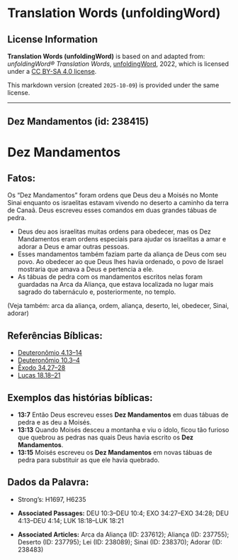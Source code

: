 # Translation Words (unfoldingWord)

## License Information

**Translation Words (unfoldingWord)** is based on and adapted from: _unfoldingWord® Translation Words_, [unfoldingWord](https://unfoldingword.org/utw), 2022, which is licensed under a [CC BY-SA 4.0 license](https://creativecommons.org/licenses/by-sa/4.0/legalcode.en).

This markdown version (created `2025-10-09`) is provided under the same license.



--------------------------------

## Dez Mandamentos (id: 238415)

Dez Mandamentos
===============

Fatos:
------

Os “Dez Mandamentos” foram ordens que Deus deu a Moisés no Monte Sinai enquanto os israelitas estavam vivendo no deserto a caminho da terra de Canaã. Deus escreveu esses comandos em duas grandes tábuas de pedra.

* Deus deu aos israelitas muitas ordens para obedecer, mas os Dez Mandamentos eram ordens especiais para ajudar os israelitas a amar e adorar a Deus e amar outras pessoas.
* Esses mandamentos também faziam parte da aliança de Deus com seu povo. Ao obedecer ao que Deus lhes havia ordenado, o povo de Israel mostraria que amava a Deus e pertencia a ele.
* As tábuas de pedra com os mandamentos escritos nelas foram guardadas na Arca da Aliança, que estava localizada no lugar mais sagrado do tabernáculo e, posteriormente, no templo.

(Veja também: arca da aliança, ordem, aliança, deserto, lei, obedecer, Sinai, adorar)

Referências Bíblicas:
---------------------

* [Deuteronômio 4\.13–14](https://ref.ly/Deut4:13-Deut4:14)
* [Deuteronômio 10\.3–4](https://ref.ly/Deut10:3-Deut10:4)
* [Êxodo 34\.27–28](https://ref.ly/Exod34:27-Exod34:28)
* [Lucas 18\.18–21](https://ref.ly/Luke18:18-Luke18:21)

Exemplos das histórias bíblicas:
--------------------------------

* **13:7** Então Deus escreveu esses **Dez Mandamentos** em duas tábuas de pedra e as deu a Moisés.
* **13:13** Quando Moisés desceu a montanha e viu o ídolo, ficou tão furioso que quebrou as pedras nas quais Deus havia escrito os **Dez Mandamentos**.
* **13:15** Moisés escreveu os **Dez Mandamentos** em novas tábuas de pedra para substituir as que ele havia quebrado.

Dados da Palavra:
-----------------

* Strong’s: H1697, H6235

* **Associated Passages:** DEU 10:3–DEU 10:4; EXO 34:27–EXO 34:28; DEU 4:13–DEU 4:14; LUK 18:18–LUK 18:21
* **Associated Articles:** Arca da Aliança (ID: 237612); Aliança (ID: 237755); Deserto (ID: 237795); Lei (ID: 238089); Sinai (ID: 238370); Adorar (ID: 238483)

